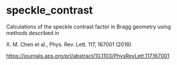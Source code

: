 # speckle_contrast

Calculations of the speckle contrast factor in Bragg geometry using methods described in

X. M. Chen et al., Phys. Rev. Lett. 117, 167001 (2016)

https://journals.aps.org/prl/abstract/10.1103/PhysRevLett.117.167001
